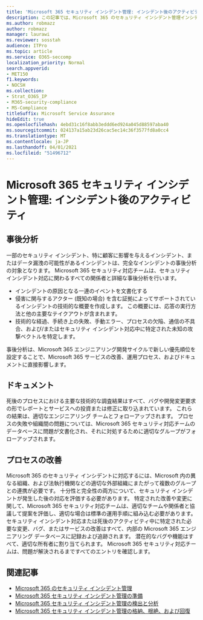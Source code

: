 ```yaml
---
title: 'Microsoft 365 セキュリティ インシデント管理: インシデント後のアクティビティ'
description: この記事では、Microsoft 365 のセキュリティ インシデント管理インシデント後のアクティビティ プロセスの概要について説明します。
ms.author: robmazz
author: robmazz
manager: laurawi
ms.reviewer: sosstah
audience: ITPro
ms.topic: article
ms.service: O365-seccomp
localization_priority: Normal
search.appverid:
- MET150
f1.keywords:
- NOCSH
ms.collection:
- Strat_O365_IP
- M365-security-compliance
- MS-Compliance
titleSuffix: Microsoft Service Assurance
hideEdit: true
ms.openlocfilehash: 4ebd31c16f8abb3eddd6ed924a045d88597aba40
ms.sourcegitcommit: 024137a15ab23d26cac5ec14c36f3577fd8a0cc4
ms.translationtype: MT
ms.contentlocale: ja-JP
ms.lasthandoff: 04/01/2021
ms.locfileid: "51496712"
---
```

# <a name="microsoft-365-security-incident-management-post-incident-activity"></a>Microsoft 365 セキュリティ インシデント管理: インシデント後のアクティビティ

## <a name="postmortem"></a>事後分析

一部のセキュリティ インシデント、特に顧客に影響を与えるインシデント、またはデータ漏洩の可能性があるインシデントは、完全なインシデントの事後分析の対象となります。 Microsoft 365 セキュリティ対応チームは、セキュリティ インシデント対応に関わるすべての関係者と詳細な事後分析を行います。

- インシデントの原因となる一連のイベントを文書化する
- 侵害に関与するアクター (既知の場合) を含む証拠によってサポートされているインシデントの技術的な概要を作成します。 この概要には、応答の実行方法と他の主要なテイクアウトが含まれます。
- 技術的な経過、手続き上の失敗、手動エラー、プロセスの欠陥、通信の不具合、および/またはセキュリティ インシデント対応中に特定された未知の攻撃ベクトルを特定します。

事後分析は、Microsoft 365 エンジニアリング開発サイクルで新しい優先順位を設定することで、Microsoft 365 サービスの改善、運用プロセス、およびドキュメントに直接影響します。

## <a name="documentation"></a>ドキュメント

死後のプロセスにおける主要な技術的な調査結果はすべて、バグや開発変更要求の形でレポートとサービスへの投資または修正に取り込まれています。 これらの結果は、適切なエンジニアリング チームとフォローアップされます。 プロセスの失敗や組織間の問題については、Microsoft 365 セキュリティ対応チームのデータベースに問題が文書化され、それに対処するために適切なグループがフォローアップされます。

## <a name="process-improvement"></a>プロセスの改善

Microsoft 365 のセキュリティ インシデントに対応するには、Microsoft 内の異なる組織、および法執行機関などの適切な外部組織にまたがって複数のグループとの連携が必要です。 十分性と完全性の両方について、セキュリティ インシデントが発生した後の対応を評価する必要があります。 特定された改善や変更に関して、Microsoft 365 セキュリティ対応チームは、適切なチームや関係者と協議して提案を評価し、適切な場合は標準の運用手順に組み込む必要があります。 セキュリティ インシデント対応または死後のアクティビティ中に特定された必要な変更、バグ、またはサービスの改善はすべて、内部の Microsoft 365 エンジニアリング データベースに記録および追跡されます。 潜在的なバグや機能はすべて、適切な所有者に割り当てられます。 Microsoft 365 セキュリティ対応チームは、問題が解決されるまですべてのエントリを確認します。

## <a name="related-articles"></a>関連記事

- [Microsoft 365 のセキュリティ インシデント管理](assurance-security-incident-management.md)
- [Microsoft 365 セキュリティ インシデント管理の準備](assurance-sim-preparation.md)
- [Microsoft 365 セキュリティ インシデント管理の検出と分析](assurance-sim-detection-analysis.md)
- [Microsoft 365 セキュリティ インシデント管理の格納、根絶、および回復](assurance-sim-containment-eradication-recovery.md)
